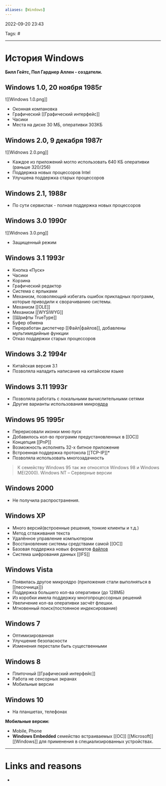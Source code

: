 ```yaml
---
aliases: [Windows]
---
```


2022-09-20
23:43

Tags: #
___
# История Windows

**Билл Гейтс, Пол Гарднер Аллен - создатели.**


## Windows 1.0, 20 ноября 1985г

![[Windows 1.0.png]]

- Оконная компановка
- Графический [[Графический интерфейс]]
- Часики
- Места на диске 30 МБ, оперативки 303КБ 


## Windows 2.0, 9 декабря 1987г

![[Widnows 2.0.png]]

- Каждое из приложений могло использовать 640 КБ оперативки (раньше 320/256)
- Поддержка новых процессоров Intel
- Улучшена поддержка старых процессоров


## Windows 2.1,  1988г
- По сути сервиспак - полная поддержка новых процессоров


## Windows 3.0  1990г

![[Widnows 3.0.png]]
- Защищенный режим


## Windows 3.1  1993г
- Кнопка «Пуск»
- Часики
- Корзина
- Графический редактор
- Система с ярлыками
- Механизм, позволяющий избегать ошибок прикладных программ, которые приводили к сворачиванию системы.
- Механизм [[OLE]]
- Механизм [[WYSIWYG]]
- [[Шрифты TrueType]]
- Буфер обмена
- Переработан диспетчер [[Файл|файлов]], добавлены мультимедийные функции
- Отказ поддержки старых процессоров


## Windows 3.2  1994г
- Китайская версия 3.1
- Позволяла наладить написание на китайском языке


## Windows 3.11  1993г
- Позволяла работать с локальными вычислительными сетями
- Другие варианты использования микро[ядра](5.%20Основные%20понятия%20и%20состав%20ОС/Ядро.md)


## Windows 95  1995г
- Перерисовали иконки мню пуск
- Добавилось кол-во программ предустановленных в [[ОС]]
- Концепция [[PnP]]
- Возможность исполнять 32-х битное приложение
- Встроенная поддержка протокола [[TCP-IP]]*
- Позволяла использовать многозадачность

> К семейству Windows 95 так же относятся Windows 98 и Windows ME(2000).
Windows NT – Серверные версии

## Windows 2000
-  Не получила распространения.


## Windows XP
- Много версий(встроенные решения, тонкие клиенты и т.д.)
- Метод сглаживания текста
- Удалённое управление компьютером
- Восстановление системы средствами самой [[ОС]]
- Базовая поддержка новых форматов [файлов](файл)
- Система шифрования данных [[IFS]]


## Windows Vista
- Появилась другое микроядро (приложения стали выполняться в [[песочница]])
- Поддержка большего кол-ва оперативки (до 128МБ)
- Из коробки имела поддержку многопроцессорных решений
- Увеличение кол-ва оперативки засчёт флешки.
- Мгновенный поиск(постоянное индексирование)


## Windows 7
- Оптимизированная
- Улучшение безопасности
- Изменения перестали быть существенными


## Windows 8
- Плиточный [[Графический интерфейс]]
- Работа не сенсорных экранах
- Мобильные версии


## Windows 10
- На планшетах, телефонах

__Мобильные версии:__
- Mobile, Phone
- __Windows Embedded__ семейство встраиваемых [[ОС]] [[Microsoft]] [[Windows]] для применения в специализированных устройствах.


___
# Links and reasons
- 
